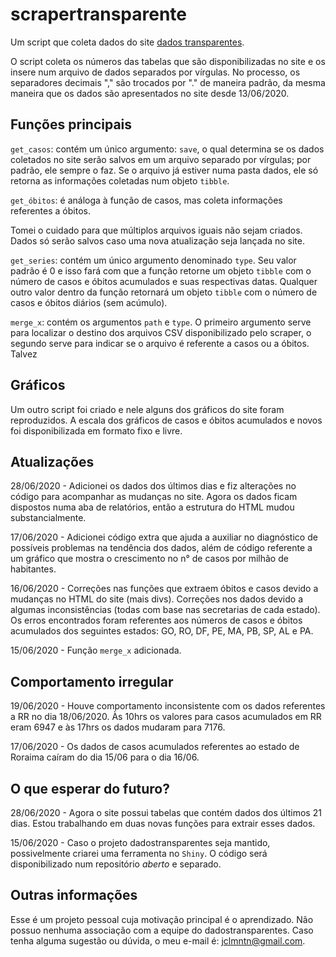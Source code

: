 # scrapertransparente

Um script que coleta dados do site [dados transparentes](https://www.dadostransparentes.com.br/).

O script coleta os números das tabelas que são disponibilizadas no site e os insere num arquivo de dados separados por vírgulas. No processo, os separadores decimais "," são trocados por "." de maneira padrão, da mesma maneira que os dados são apresentados no site desde 13/06/2020.

## Funções principais

`get_casos`: contém um único argumento: `save`, o qual determina se os dados coletados no site serão salvos em um arquivo separado por vírgulas; por padrão, ele sempre o faz. Se o arquivo já estiver numa pasta dados, ele só retorna as informações coletadas num objeto `tibble`.

`get_óbitos`: é análoga à função de casos, mas coleta informações referentes a óbitos.

Tomei o cuidado para que múltiplos arquivos iguais não sejam criados. Dados só serão salvos caso uma nova atualização seja lançada no site.

`get_series`: contém um único argumento denominado `type`. Seu valor padrão é 0 e isso fará com que a função retorne um objeto `tibble` com o número de casos e óbitos acumulados e suas respectivas datas. Qualquer outro valor dentro da função retornará um objeto `tibble` com o número de casos e óbitos diários (sem acúmulo). 

`merge_x`: contém os argumentos `path` e `type`. O primeiro argumento serve para localizar o destino dos arquivos CSV disponibilizado pelo scraper, o segundo serve para indicar se o arquivo é referente a casos ou a óbitos. Talvez 

## Gráficos

Um outro script foi criado e nele alguns dos gráficos do site foram reproduzidos. A escala dos gráficos de casos e óbitos acumulados e novos foi disponibilizada em formato fixo e livre.

## Atualizações
28/06/2020 - Adicionei os dados dos últimos dias e fiz alterações no código para acompanhar as mudanças no site. Agora os dados ficam dispostos numa aba de relatórios, então a estrutura do HTML mudou substancialmente.

17/06/2020 - Adicionei código extra que ajuda a auxiliar no diagnóstico de possíveis problemas na tendência dos dados, além de código referente a um gráfico que mostra o crescimento no n° de casos por milhão de habitantes. 

16/06/2020 - Correções nas funções que extraem óbitos e casos devido a mudanças no HTML do site (mais divs). Correções nos dados devido a algumas inconsistências (todas com base nas secretarias de cada estado). Os erros encontrados foram referentes aos números de casos e óbitos acumulados dos seguintes estados: GO, RO, DF, PE, MA, PB, SP, AL e PA.

15/06/2020 - Função `merge_x` adicionada.

## Comportamento irregular

19/06/2020 - Houve comportamento inconsistente com os dados referentes a RR no dia 18/06/2020. Às 10hrs os valores para casos acumulados em RR eram 6947 e às 17hrs os dados mudaram para 7176. 

17/06/2020 - Os dados de casos acumulados referentes ao estado de Roraima caíram do dia 15/06 para o dia 16/06.

## O que esperar do futuro?

28/06/2020 - Agora o site possui tabelas que contém dados dos últimos 21 dias. Estou trabalhando em duas novas funções para extrair esses dados.

15/06/2020 - Caso o projeto dadostransparentes seja mantido, possivelmente criarei uma ferramenta no `Shiny`. O código será disponibilizado num repositório *aberto* e separado.

## Outras informações

Esse é um projeto pessoal cuja motivação principal é o aprendizado. Não possuo nenhuma associação com a equipe do dadostransparentes. Caso tenha alguma sugestão ou dúvida, o meu e-mail é: jclmntn@gmail.com.


